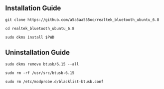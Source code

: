 ## Installation Guide

```
git clone https://github.com/a5a5aa555oo/realtek_bluetooth_ubuntu_6.8
```
```
cd realtek_bluetooth_ubuntu_6.8
```
```
sudo dkms install $PWD
```

## Uninstallation Guide

```
sudo dkms remove btusb/6.15 --all
```
```
sudo rm -rf /usr/src/btusb-6.15
```
```
sudo rm /etc/modprobe.d/blacklist-btusb.conf
```
